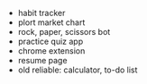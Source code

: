 - habit tracker
- plort market chart
- rock, paper, scissors bot
- practice quiz app
- chrome extension
- resume page
- old reliable: calculator, to-do list
